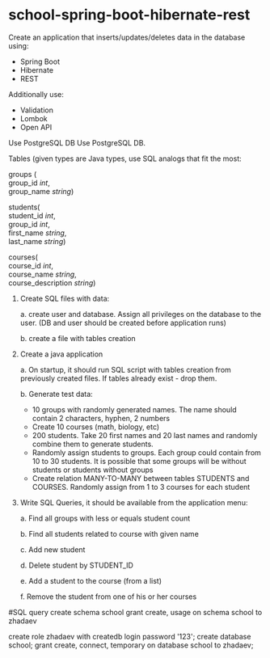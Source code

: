# school-spring-boot-hibernate-rest
Create an application that inserts/updates/deletes data in the database using:
- Spring Boot
- Hibernate
- REST

Additionally use:
- Validation
- Lombok
- Open API

Use PostgreSQL DB
Use PostgreSQL DB.

Tables (given types are Java types, use SQL analogs that fit the most:

groups (  
group_id *int*,  
group_name *string*)

students(  
student_id *int*,  
group_id *int*,  
first_name *string*,  
last_name *string*)

courses(  
course_id *int*,  
course_name *string*,  
course_description *string*)

1. Create SQL files with data:

   a. create user and database. Assign all privileges on the database to the user. (DB and user should be created before application runs)

   b. create a file with tables creation

2. Create a java application

   a. On startup, it should run SQL script with tables creation from previously created files. If tables already exist - drop them.

   b. Generate test data:
    * 10 groups with randomly generated names. The name should contain 2 characters, hyphen, 2 numbers
    * Create 10 courses (math, biology, etc)
    * 200 students. Take 20 first names and 20 last names and randomly combine them to generate students.
    * Randomly assign students to groups. Each group could contain from 10 to 30 students. It is possible that some groups will be without students or students without groups
    * Create relation MANY-TO-MANY between tables STUDENTS and COURSES. Randomly assign from 1 to 3 courses for each student

3. Write SQL Queries, it should be available from the application menu:

   a. Find all groups with less or equals student count

   b. Find all students related to course with given name

   c. Add new student

   d. Delete student by STUDENT_ID

   e. Add a student to the course (from a list)

   f. Remove the student from one of his or her courses

#SQL query
create schema school
grant create, usage on schema school to zhadaev

create role zhadaev with createdb login password '123';
create database school;
grant create, connect, temporary on database school to zhadaev;
